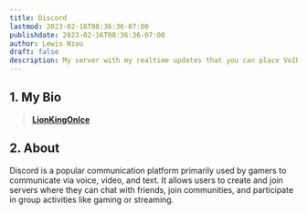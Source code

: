 ```yaml
---
title: Discord
lastmod: 2023-02-16T08:36:36-07:00
publishdate: 2023-02-16T08:36:36-07:00
author: Lewis Nzau
draft: false
description: My server with my realtime updates that you can place VoIP and instant messaging to me.
---
```


## 1. My Bio

> [**LionKingOnIce**](https://discord.com/channels/1068622576286445598/1068622576928170027)

## 2. About

Discord is a popular communication platform primarily used by gamers to communicate via voice, video, and text. It allows users to create and join servers where they can chat with friends, join communities, and participate in group activities like gaming or streaming.
